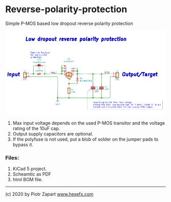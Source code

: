 # Reverse-polarity-protection
Simple P-MOS based low dropout reverse polarity protection

![Schematic](pics/schm.png)  
1. Max input voltage depends on the used P-MOS transitor and the voltage rating of the 10uF cap.
2. Output supply capacitors are optional.
3. If the polyfuse is not used, put a blob of solder on the jumper pads to bypass it.  

### Files:
1. KiCad 5 project.
2. Scheamtic as PDF
3. html BOM file.

___
(c) 2020 by Piotr Zapart
www.hexefx.com
